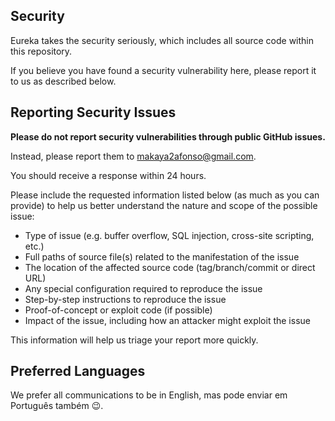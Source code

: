 ## Security

Eureka takes the security seriously, which includes all source code within this repository.

If you believe you have found a security vulnerability here, please report it to us as described below.

## Reporting Security Issues

**Please do not report security vulnerabilities through public GitHub issues.**

Instead, please report them to [makaya2afonso@gmail.com](makaya2afonso@gmail.com).

You should receive a response within 24 hours.

Please include the requested information listed below (as much as you can provide) to help us better understand the nature and scope of the possible issue:

- Type of issue (e.g. buffer overflow, SQL injection, cross-site scripting, etc.)
- Full paths of source file(s) related to the manifestation of the issue
- The location of the affected source code (tag/branch/commit or direct URL)
- Any special configuration required to reproduce the issue
- Step-by-step instructions to reproduce the issue
- Proof-of-concept or exploit code (if possible)
- Impact of the issue, including how an attacker might exploit the issue

This information will help us triage your report more quickly.

## Preferred Languages

We prefer all communications to be in English, mas pode enviar em Português também 😉.
